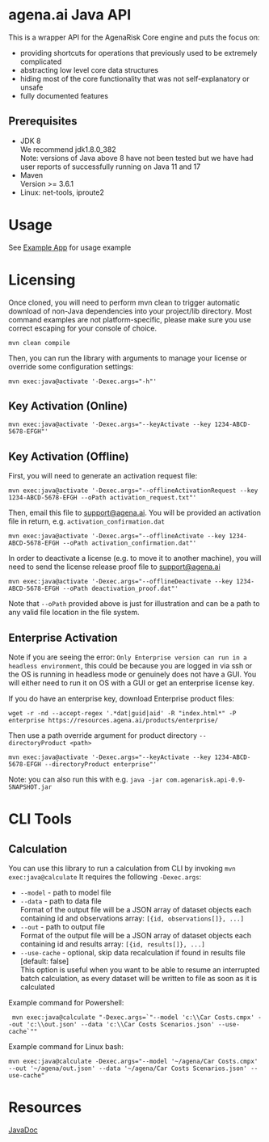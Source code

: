 # agena.ai Java API
This is a wrapper API for the AgenaRisk Core engine and puts the focus on:
- providing shortcuts for operations that previously used to be extremely complicated
- abstracting low level core data structures
- hiding most of the core functionality that was not self-explanatory or unsafe
- fully documented features

## Prerequisites
* JDK 8
<br>We recommend jdk1.8.0_382
<br>Note: versions of Java above 8 have not been tested but we have had user reports of successfully running on Java 11 and 17
* Maven
<br>Version >= 3.6.1
* Linux: net-tools, iproute2

# Usage
See [Example App](https://github.com/AgenaRisk/api-example-app) for usage example

# Licensing
Once cloned, you will need to perform mvn clean to trigger automatic download of non-Java dependencies into your project/lib directory.
Most command examples are not platform-specific, please make sure you use correct escaping for your console of choice.
~~~~
mvn clean compile
~~~~

Then, you can run the library with arguments to manage your license or override some configuration settings:
~~~~
mvn exec:java@activate '-Dexec.args="-h"'
~~~~
## Key Activation (Online)
~~~~
mvn exec:java@activate '-Dexec.args="--keyActivate --key 1234-ABCD-5678-EFGH"'
~~~~
## Key Activation (Offline)
First, you will need to generate an activation request file:
~~~~
mvn exec:java@activate '-Dexec.args="--offlineActivationRequest --key 1234-ABCD-5678-EFGH --oPath activation_request.txt"'
~~~~
Then, email this file to support@agena.ai. You will be provided an activation file in return, e.g. `activation_confirmation.dat`
~~~~
mvn exec:java@activate '-Dexec.args="--offlineActivate --key 1234-ABCD-5678-EFGH --oPath activation_confirmation.dat"'
~~~~
In order to deactivate a license (e.g. to move it to another machine), you will need to send the license release proof file to support@agena.ai
~~~~
mvn exec:java@activate '-Dexec.args="--offlineDeactivate --key 1234-ABCD-5678-EFGH --oPath deactivation_proof.dat"'
~~~~
Note that `--oPath` provided above is just for illustration and can be a path to any valid file location in the file system.
## Enterprise Activation
Note if you are seeing the error: `Only Enterprise version can run in a headless environment`, this could be because you are logged in via ssh or the OS is running in headless mode or genuinely does not have a GUI. You will either need to run it on OS with a GUI or get an enterprise license key.

If you do have an enterprise key, download Enterprise product files:
~~~~
wget -r -nd --accept-regex '.*dat|guid|aid' -R "index.html*" -P enterprise https://resources.agena.ai/products/enterprise/
~~~~

Then use a path override argument for product directory `--directoryProduct <path>`

~~~~
mvn exec:java@activate '-Dexec.args="--keyActivate --key 1234-ABCD-5678-EFGH --directoryProduct enterprise"'
~~~~

Note: you can also run this with e.g. `java -jar com.agenarisk.api-0.9-SNAPSHOT.jar`

# CLI Tools
## Calculation
You can use this library to run a calculation from CLI by invoking `mvn exec:java@calculate`
It requires the following `-Dexec.args`:
* `--model` - path to model file
* `--data` - path to data file  
Format of the output file will be a JSON array of dataset objects each containing id and observations array: `[{id, observations[]}, ...]`
* `--out` - path to output file  
Format of the output file will be a JSON array of dataset objects each containing id and results array: `[{id, results[]}, ...]`
* `--use-cache` - optional, skip data recalculation if found in results file [default: false]  
This option is useful when you want to be able to resume an interrupted batch calculation, as every dataset will be written to file as soon as it is calculated

Example command for Powershell:
```
 mvn exec:java@calculate "-Dexec.args=`"--model 'c:\\Car Costs.cmpx' --out 'c:\\out.json' --data 'c:\\Car Costs Scenarios.json' --use-cache`""
```

Example command for Linux bash:
```
mvn exec:java@calculate -Dexec.args="--model '~/agena/Car Costs.cmpx' --out '~/agena/out.json' --data '~/agena/Car Costs Scenarios.json' --use-cache"
```

# Resources
[JavaDoc](https://agenarisk.github.io/api/)
